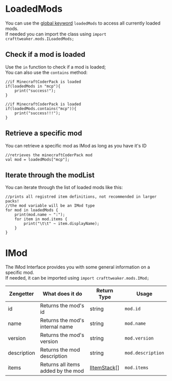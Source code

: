 # LoadedMods

You can use the [global keyword](/Vanilla/Global_Functions/) `loadedMods` to access all currently loaded mods.  
If needed you can import the class using `import crafttweaker.mods.ILoadedMods;`

## Check if a mod is loaded

Use the `in` function to check if a mod is loaded;  
You can also use the `contains` method:
```zenscript
//if MinecraftCoderPack is loaded
if(loadedMods in "mcp"){
	print("success!");
}

//if MinecraftCoderPack is loaded
if(loadedMods.contains("mcp")){
	print("success!!!");
}
```

## Retrieve a specific mod
You can retrieve a specific mod as IMod as long as you have it's ID

```zenscript
//retrieves the minecraftCoderPack mod
val mod = loadedMods["mcp"];
```

## Iterate through the modList
You can iterate through the list of loaded mods like this:

```zenscript
//prints all registred item definitions, not recommended in larger packs!
//the mod variable will be an IMod type
for mod in loadedMods {
	print(mod.name ~ ":");
	for item in mod.items {
		print("\t\t" ~ item.displayName);
	}
}
```



# IMod
The IMod Interface provides you with some general information on a specific mod.  
If needed, it can be imported using `import crafttweaker.mods.IMod;`

| Zengetter   | What does it do                    | Return Type                               | Usage             |
|-------------|------------------------------------|-------------------------------------------|-------------------|
| id          | Returns the mod's id               | string                                    | `mod.id`          |
| name        | Returns the mod's internal name    | string                                    | `mod.name`        |
| version     | Returns the mod's version          | string                                    | `mod.version`     |
| description | Returns the mod description        | string                                    | `mod.description` |
| items       | Returns all items added by the mod | [IItemStack](/Vanilla/Items/IItemStack/)[] | `mod.items`       |